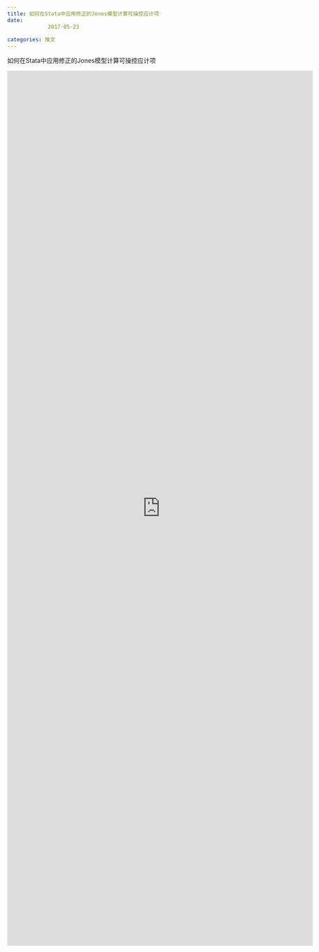 ```yaml
---
title: 如何在Stata中应用修正的Jones模型计算可操控应计项
date: 
             2017-05-23
            
categories: 推文
---
```

如何在Stata中应用修正的Jones模型计算可操控应计项<!--more-->
<iframe src="http://202.114.234.173:8669/appbbs/Stata_Article/@如何在Stata中应用修正的Jones模型计算可操控应计项.htm" width="700px" height="2000px" scrolling="auto" frameborder=0 ></iframe>